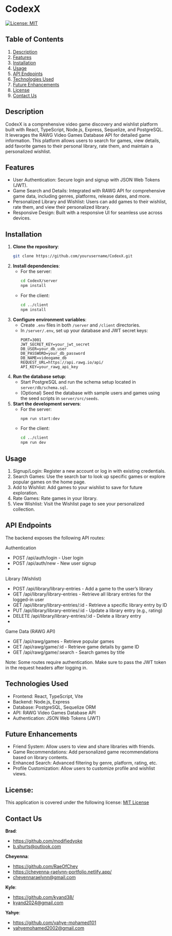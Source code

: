 # CodexX

 [![License: MIT](https://img.shields.io/badge/License-MIT-yellow.svg)](https://opensource.org/licenses/MIT)

## Table of Contents

1. [Description](#description)
2. [Features](#Features)
3. [Installation](#installation)
4. [Usage](#Usage)
5. [API Endpoints](#APIEndpoints)
6. [Technologies Used](#TechnologiesUsed)
7. [Future Enhancements](#FutureEnhancements)
8. [License](#License)
9. [Contact Us](#ContactUs)

## Description
CodexX is a comprehensive video game discovery and wishlist platform built with React, TypeScript, Node.js, Express, Sequelize, and PostgreSQL. It leverages the RAWG Video Games Database API for detailed game information. This platform allows users to search for games, view details, add favorite games to their personal library, rate them, and maintain a personalized wishlist.

## Features
- User Authentication: Secure login and signup with JSON Web Tokens (JWT).
- Game Search and Details: Integrated with RAWG API for comprehensive game data, including genres, platforms, release dates, and more.
- Personalized Library and Wishlist: Users can add games to their wishlist, rate them, and view their personalized library.
- Responsive Design: Built with a responsive UI for seamless use across devices. 

## Installation

1. **Clone the repository**:
    ```bash
    git clone https://github.com/yourusername/CodexX.git
    ```
2. **Install dependencies**:
   - For the server:
     ```bash
     cd CodexX/server
     npm install
     ```
   - For the client:
     ```bash
     cd ../client
     npm install
     ```
3. **Configure environment variables**:
   - Create `.env` files in both `/server` and `/client` directories.
   - In `/server/.env`, set up your database and JWT secret keys:
     ```plaintext
     PORT=3001
     JWT_SECRET_KEY=your_jwt_secret
     DB_USER=your_db_user
     DB_PASSWORD=your_db_password
     DB_NAME=videogame_db
     REQUEST_URL=https://api.rawg.io/api/
     API_KEY=your_rawg_api_key
     ```
4. **Run the database setup**:
   - Start PostgreSQL and run the schema setup located in `server/db/schema.sql`.
   - (Optional) Seed the database with sample users and games using the seed scripts in `server/src/seeds`.
5. **Start the development servers**:
   - For the server:
     ```bash
     npm run start:dev
     ```
   - For the client:
     ```bash
     cd ../client
     npm run dev
     ```

## Usage
1. Signup/Login: Register a new account or log in with existing credentials.
2. Search Games: Use the search bar to look up specific games or explore popular games on the home page.
3. Add to Wishlist: Add games to your wishlist to save for future exploration.
4. Rate Games: Rate games in your library.
5. View Wishlist: Visit the Wishlist page to see your personalized collection.

## API Endpoints
The backend exposes the following API routes:

Authentication
- POST /api/auth/login - User login
- POST /api/auth/new - New user signup
- 
Library (Wishlist)
- POST /api/library/library-entries - Add a game to the user’s library
- GET /api/library/library-entries - Retrieve all library entries for the logged-in user
- GET /api/library/library-entries/:id - Retrieve a specific library entry by ID
- PUT /api/library/library-entries/:id - Update a library entry (e.g., rating)
- DELETE /api/library/library-entries/:id - Delete a library entry
- 
Game Data (RAWG API)
- GET /api/rawg/games - Retrieve popular games
- GET /api/rawg/game/:id - Retrieve game details by game ID
- GET /api/rawg/game/:search - Search games by title

Note: Some routes require authentication. Make sure to pass the JWT token in the request headers after logging in.

## Technologies Used
- Frontend: React, TypeScript, Vite
- Backend: Node.js, Express
- Database: PostgreSQL, Sequelize ORM
- API: RAWG Video Games Database API
- Authentication: JSON Web Tokens (JWT)

## Future Enhancements
- Friend System: Allow users to view and share libraries with friends.
- Game Recommendations: Add personalized game recommendations based on library contents.
- Enhanced Search: Advanced filtering by genre, platform, rating, etc.
- Profile Customization: Allow users to customize profile and wishlist views.

## License:
This application is covered under the following license: [MIT License](https://www.gnu.org/licenses/gpl-3.0)

## Contact Us
**Brad**:
- https://github.com/modifiedyoke
- b.shurts@outlook.com
 

**Cheyenna**:
- https://github.com/RaeOfChey
- https://cheyenna-raelynn-portfolio.netlify.app/
- cheyennaraelynn@gmail.com


**Kyle**:
- https://github.com/kyand38/
- kyand2024@gmail.com

**Yahye**:
- https://github.com/yahye-mohamed101
- yahyemohamed2002@gmail.com